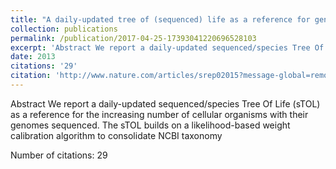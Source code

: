 ```yaml
---
title: "A daily-updated tree of (sequenced) life as a reference for genome research"
collection: publications
permalink: /publication/2017-04-25-17393041220696528103
excerpt: 'Abstract We report a daily-updated sequenced/species Tree Of Life (sTOL) as a reference for the increasing number of cellular organisms with their genomes sequenced. The sTOL builds on a likelihood-based weight calibration algorithm to consolidate NCBI taxonomy '
date: 2013
citations: '29'
citation: 'http://www.nature.com/articles/srep02015?message-global=remove&amp;message-global%3Dremove%26WT.ec_id%3DSREP-631-20130701'
---
```

Abstract We report a daily-updated sequenced/species Tree Of Life (sTOL) as a reference for the increasing number of cellular organisms with their genomes sequenced. The sTOL builds on a likelihood-based weight calibration algorithm to consolidate NCBI taxonomy 

Number of citations: 29